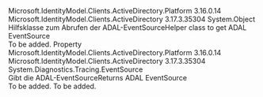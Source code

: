 <Type Name="AdalOption" FullName="Microsoft.IdentityModel.Clients.ActiveDirectory.AdalOption">
  <TypeSignature Language="C#" Value="public static class AdalOption" />
  <TypeSignature Language="ILAsm" Value=".class public auto ansi abstract sealed beforefieldinit AdalOption extends System.Object" />
  <TypeSignature Language="DocId" Value="T:Microsoft.IdentityModel.Clients.ActiveDirectory.AdalOption" />
  <TypeSignature Language="VB.NET" Value="Public Class AdalOption" />
  <TypeSignature Language="F#" Value="type AdalOption = class" />
  <AssemblyInfo>
    <AssemblyName>Microsoft.IdentityModel.Clients.ActiveDirectory.Platform</AssemblyName>
    <AssemblyVersion>3.16.0.14</AssemblyVersion>
  </AssemblyInfo>
  <AssemblyInfo>
    <AssemblyName>Microsoft.IdentityModel.Clients.ActiveDirectory</AssemblyName>
    <AssemblyVersion>3.17.3.35304</AssemblyVersion>
  </AssemblyInfo>
  <Base>
    <BaseTypeName>System.Object</BaseTypeName>
  </Base>
  <Interfaces />
  <Docs>
    <summary>
            <span data-ttu-id="c595f-101">Hilfsklasse zum Abrufen der ADAL-EventSource</span><span class="sxs-lookup"><span data-stu-id="c595f-101">Helper class to get ADAL EventSource</span></span>
            </summary>
    <remarks>To be added.</remarks>
  </Docs>
  <Members>
    <Member MemberName="AdalEventSource">
      <MemberSignature Language="C#" Value="public static System.Diagnostics.Tracing.EventSource AdalEventSource { get; }" />
      <MemberSignature Language="ILAsm" Value=".property class System.Diagnostics.Tracing.EventSource AdalEventSource" />
      <MemberSignature Language="DocId" Value="P:Microsoft.IdentityModel.Clients.ActiveDirectory.AdalOption.AdalEventSource" />
      <MemberSignature Language="VB.NET" Value="Public Shared ReadOnly Property AdalEventSource As EventSource" />
      <MemberSignature Language="F#" Value="member this.AdalEventSource : System.Diagnostics.Tracing.EventSource" Usage="Microsoft.IdentityModel.Clients.ActiveDirectory.AdalOption.AdalEventSource" />
      <MemberType>Property</MemberType>
      <AssemblyInfo>
        <AssemblyName>Microsoft.IdentityModel.Clients.ActiveDirectory.Platform</AssemblyName>
        <AssemblyVersion>3.16.0.14</AssemblyVersion>
      </AssemblyInfo>
      <AssemblyInfo>
        <AssemblyName>Microsoft.IdentityModel.Clients.ActiveDirectory</AssemblyName>
        <AssemblyVersion>3.17.3.35304</AssemblyVersion>
      </AssemblyInfo>
      <ReturnValue>
        <ReturnType>System.Diagnostics.Tracing.EventSource</ReturnType>
      </ReturnValue>
      <Docs>
        <summary>
            <span data-ttu-id="c595f-102">Gibt die ADAL-EventSource</span><span class="sxs-lookup"><span data-stu-id="c595f-102">Returns ADAL EventSource</span></span>
            </summary>
        <value>To be added.</value>
        <remarks>To be added.</remarks>
      </Docs>
    </Member>
  </Members>
</Type>